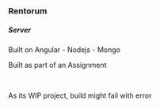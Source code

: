 <h3>Rentorum</h3>
<h5>Server</h5>
<p>Built on Angular - Nodejs - Mongo</p>
<p>Built as part of an Assignment</p>
<br>
<p>As its WIP project, build might fail with error</p>
